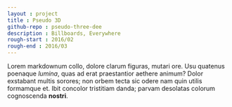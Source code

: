 ```yaml
---
layout : project
title : Pseudo 3D
github-repo : pseudo-three-dee
description : Billboards, Everywhere
rough-start : 2016/02
rough-end : 2016/03
---
```


Lorem markdownum collo, dolore clarum figuras, mutari ore. Usu quatenus poenaque
*lumina*, quas ad erat praestantior aethere animum? Dolor exstabant multis
sorores; non orbem tecta sic odere nam quin utilis formamque et. Ibit concolor
tristitiam danda; parvam desolatas colorum cognoscenda **nostri**.
